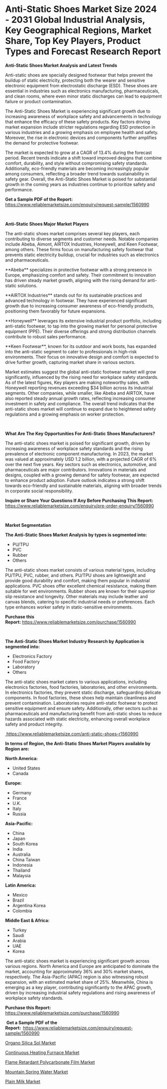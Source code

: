 <p><h1>Anti-Static Shoes Market Size 2024 - 2031 Global Industrial Analysis, Key Geographical Regions, Market Share, Top Key Players, Product Types and Forecast Research Report</h1></p><p><strong>Anti-Static Shoes Market Analysis and Latest Trends</strong></p>
<p><p>Anti-static shoes are specially designed footwear that helps prevent the buildup of static electricity, protecting both the wearer and sensitive electronic equipment from electrostatic discharge (ESD). These shoes are essential in industries such as electronics manufacturing, pharmaceuticals, and clean rooms, where even minor static discharges can lead to equipment failure or product contamination.</p><p>The Anti-Static Shoes Market is experiencing significant growth due to increasing awareness of workplace safety and advancements in technology that enhance the efficacy of these safety products. Key factors driving market expansion include stricter regulations regarding ESD protection in various industries and a growing emphasis on employee health and safety. Moreover, the rise in electronic devices and components further amplifies the demand for protective footwear. </p><p>The market is expected to grow at a CAGR of 13.4% during the forecast period. Recent trends indicate a shift toward improved designs that combine comfort, durability, and style without compromising safety standards. Additionally, eco-friendly materials are becoming increasingly popular among consumers, reflecting a broader trend towards sustainability in safety gear. Overall, the Anti-Static Shoes Market is poised for substantial growth in the coming years as industries continue to prioritize safety and performance.</p></p>
<p><strong>Get a Sample PDF of the Report:&nbsp;</strong> <a href="https://www.reliablemarketsize.com/enquiry/request-sample/1560990">https://www.reliablemarketsize.com/enquiry/request-sample/1560990</a></p>
<p>&nbsp;</p>
<p><strong>Anti-Static Shoes Major Market Players</strong></p>
<p><p>The anti-static shoes market comprises several key players, each contributing to diverse segments and customer needs. Notable companies include Abeba, Aimont, AIRTOX Industries, Honeywell, and Keen Footwear, among others. These firms focus on manufacturing safety footwear that prevents static electricity buildup, crucial for industries such as electronics and pharmaceuticals.</p><p>**Abeba** specializes in protective footwear with a strong presence in Europe, emphasizing comfort and safety. Their commitment to innovation has driven steady market growth, aligning with the rising demand for anti-static solutions.</p><p>**AIRTOX Industries** stands out for its sustainable practices and advanced technology in footwear. They have experienced significant growth due to increasing consumer awareness of eco-friendly products, positioning them favorably for future expansions.</p><p>**Honeywell** leverages its extensive industrial product portfolio, including anti-static footwear, to tap into the growing market for personal protective equipment (PPE). Their diverse offerings and strong distribution channels contribute to robust sales performance.</p><p>**Keen Footwear**, known for its outdoor and work boots, has expanded into the anti-static segment to cater to professionals in high-risk environments. Their focus on innovative design and comfort is expected to drive further growth, capturing market share in various sectors.</p><p>Market estimates suggest the global anti-static footwear market will grow significantly, influenced by the rising need for workplace safety standards. As of the latest figures, Key players are making noteworthy sales, with Honeywell reporting revenues exceeding $34 billion across its industrial segments. Other companies, while smaller, like Abeba and AIRTOX, have also reported steady annual growth rates, reflecting increasing consumer investment in safety and compliance. The overall trend indicates that the anti-static shoes market will continue to expand due to heightened safety regulations and a growing emphasis on worker protection.</p></p>
<p>&nbsp;</p>
<p><strong>What Are The Key Opportunities For Anti-Static Shoes Manufacturers?</strong></p>
<p><p>The anti-static shoes market is poised for significant growth, driven by increasing awareness of workplace safety standards and the rising prevalence of electronic component manufacturing. In 2023, the market was valued at approximately USD 1.2 billion, with a projected CAGR of 6% over the next five years. Key sectors such as electronics, automotive, and pharmaceuticals are major contributors. Innovations in materials and designs, coupled with a growing demand for safety footwear, are expected to enhance product adoption. Future outlook indicates a strong shift towards eco-friendly and sustainable materials, aligning with broader trends in corporate social responsibility.</p></p>
<p><strong>Inquire or Share Your Questions If Any Before Purchasing This Report:</strong> <a href="https://www.reliablemarketsize.com/enquiry/pre-order-enquiry/1560990">https://www.reliablemarketsize.com/enquiry/pre-order-enquiry/1560990</a></p>
<p>&nbsp;</p>
<p><strong>Market Segmentation</strong></p>
<p><strong>The Anti-Static Shoes Market Analysis by types is segmented into:</strong></p>
<p><ul><li>PU/TPU</li><li>PVC</li><li>Rubber</li><li>Others</li></ul></p>
<p><p>The anti-static shoes market consists of various material types, including PU/TPU, PVC, rubber, and others. PU/TPU shoes are lightweight and provide good durability and comfort, making them popular in industrial applications. PVC shoes offer excellent chemical resistance, making them suitable for wet environments. Rubber shoes are known for their superior slip resistance and longevity. Other materials may include leather and canvas blends, catering to specific industrial needs or preferences. Each type enhances worker safety in static-sensitive environments.</p></p>
<p><strong>Purchase this Report:&nbsp;</strong><a href="https://www.reliablemarketsize.com/purchase/1560990">https://www.reliablemarketsize.com/purchase/1560990</a></p>
<p>&nbsp;</p>
<p><strong>The Anti-Static Shoes Market Industry Research by Application is segmented into:</strong></p>
<p><ul><li>Electronics Factory</li><li>Food Factory</li><li>Laboratory</li><li>Others</li></ul></p>
<p><p>The anti-static shoes market caters to various applications, including electronics factories, food factories, laboratories, and other environments. In electronics factories, they prevent static discharge, safeguarding delicate components. In food factories, these shoes help maintain cleanliness and prevent contamination. Laboratories require anti-static footwear to protect sensitive equipment and ensure safety. Additionally, other sectors such as pharmaceuticals and manufacturing benefit from anti-static shoes to reduce hazards associated with static electricity, enhancing overall workplace safety and product integrity.</p></p>
<p><a href="https://www.reliablemarketsize.com/anti-static-shoes-r1560990">&nbsp;https://www.reliablemarketsize.com/anti-static-shoes-r1560990</a></p>
<p><strong>In terms of Region, the Anti-Static Shoes Market Players available by Region are:</strong></p>
<p>
    <p> <strong> North America: </strong>
        <ul>
            <li>United States</li>
            <li>Canada</li>
        </ul>
        </p> 
    <p> <strong> Europe: </strong>
        <ul>
            <li>Germany</li>
            <li>France</li>
            <li>U.K.</li>
            <li>Italy</li>
            <li>Russia</li>
        </ul>
        </p> 
    <p> <strong> Asia-Pacific: </strong>
        <ul>
            <li>China</li>
            <li>Japan</li>
            <li>South Korea</li>
            <li>India</li>
            <li>Australia</li>
            <li>China Taiwan</li>
            <li>Indonesia</li>
            <li>Thailand</li>
            <li>Malaysia</li>
        </ul>
        </p> 
    <p> <strong> Latin America: </strong>
        <ul>
            <li>Mexico</li>
            <li>Brazil</li>
            <li>Argentina Korea</li>
            <li>Colombia</li>
        </ul>
        </p> 
    <p> <strong> Middle East & Africa: </strong>
        <ul>
            <li>Turkey</li>
            <li>Saudi</li>
            <li>Arabia</li>
            <li>UAE</li>
            <li>Korea</li>
        </ul>
    </p>
    </p>
<p><p>The anti-static shoes market is experiencing significant growth across various regions. North America and Europe are anticipated to dominate the market, accounting for approximately 36% and 30% market shares, respectively. The Asia-Pacific (APAC) region is also witnessing robust expansion, with an estimated market share of 25%. Meanwhile, China is emerging as a key player, contributing significantly to the APAC growth, driven by increasing industrial safety regulations and rising awareness of workplace safety standards.</p></p>
<p><strong>Purchase this Report: </strong><a href="https://www.reliablemarketsize.com/purchase/1560990">https://www.reliablemarketsize.com/purchase/1560990</a></p>
<p>&nbsp;<strong>Get a Sample PDF of the Report:&nbsp;&nbsp;</strong><a href="https://www.reliablemarketsize.com/enquiry/request-sample/1560990">https://www.reliablemarketsize.com/enquiry/request-sample/1560990</a></p>
<p><strong></strong></p>
<p><p><a href="https://github.com/WillieWoodard/Market-Research-Report-List-6/blob/main/organo-silica-sol-market.md">Organo Silica Sol Market</a></p><p><a href="https://medium.com/@mcleanannie/continuous-heating-furnace-market-emerging-trends-and-future-prospects-for-period-from-2024-to-2031-0f7407ee57af?postPublishedType=repub">Continuous Heating Furnace Market</a></p><p><a href="https://medium.com/@mcleanannie/what-are-the-emerging-market-trends-of-flame-retardant-polycarbonate-film-market-281e38a7fc1d">Flame Retardant Polycarbonate Film Market</a></p><p><a href="https://issuu.com/reportprime-2/docs/mountain-spring-water-market-size-2_c54e62aba712c4">Mountain Spring Water Market</a></p><p><a href="https://issuu.com/reportprime-2/docs/plain-milk-market-size-2030.pptx_b061650e8cc9ed">Plain Milk Market</a></p></p>
